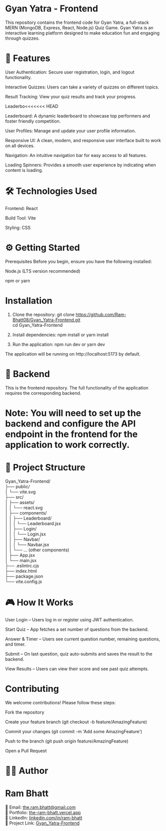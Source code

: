 # Gyan Yatra - Frontend
This repository contains the frontend code for Gyan Yatra, a full-stack MERN (MongoDB, Express, React, Node.js) Quiz Game. Gyan Yatra is an interactive learning platform designed to make education fun and engaging through quizzes.

 # 🚀 Features
User Authentication: Secure user registration, login, and logout functionality.

Interactive Quizzes: Users can take a variety of quizzes on different topics.

Result Tracking: View your quiz results and track your progress.

Leaderbo<<<<<<< HEAD

Leaderboard: A dynamic leaderboard to showcase top performers and foster friendly competition.

User Profiles: Manage and update your user profile information.

Responsive UI: A clean, modern, and responsive user interface built to work on all devices.

Navigation: An intuitive navigation bar for easy access to all features.

Loading Spinners: Provides a smooth user experience by indicating when content is loading.

# 🛠️ Technologies Used
Frontend: React

Build Tool: Vite

Styling: CSS

# ⚙️ Getting Started
Prerequisites
Before you begin, ensure you have the following installed:

Node.js (LTS version recommended)

npm or yarn


# Installation
1. Clone the repository:
git clone https://github.com/Ram-Bhatt08/Gyan_Yatra-Frontend.git <br>
cd Gyan_Yatra-Frontend

2. Install dependencies:
npm install
or
yarn install

3. Run the application:
npm run dev
 or
yarn dev

The application will be running on http://localhost:5173 by default.

# 🔗 Backend
This is the frontend repository. The full functionality of the application requires the corresponding backend.

# Note: You will need to set up the backend and configure the API endpoint in the frontend for the application to work correctly.

# 📂 Project Structure

Gyan_Yatra-Frontend/ <br>
├── public/ <br>
│   └── vite.svg <br>
├── src/ <br>
│   ├── assets/ <br>
│   │   └── react.svg <br>
│   ├── components/ <br>
│   │   ├── Leaderboard/ <br>
│   │   │   └── Leaderboard.jsx <br>
│   │   ├── Login/ <br>
│   │   │   └── Login.jsx <br>
│   │   ├── Navbar/ <br>
│   │   │   └── Navbar.jsx <br>
│   │   └── ... (other components) <br>
│   ├── App.jsx <br>
│   └── main.jsx <br>
├── .eslintrc.cjs <br>
├── index.html <br>
├── package.json <br>
└── vite.config.js <br>


# 🎮 How It Works

User Login – Users log in or register using JWT authentication.

Start Quiz – App fetches a set number of questions from the backend.

Answer & Timer – Users see current question number, remaining questions, and timer.

Submit – On last question, quiz auto-submits and saves the result to the backend.

View Results – Users can view their score and see past quiz attempts.


# Contributing
We welcome contributions! Please follow these steps:

Fork the repository

Create your feature branch (git checkout -b feature/AmazingFeature)

Commit your changes (git commit -m 'Add some AmazingFeature')

Push to the branch (git push origin feature/AmazingFeature)

Open a Pull Request


# 👨‍💻 Author

# Ram Bhatt
📧 Email: the.ram.bhatt@gmail.com <br>
🔗 Portfolio: <a href="https://the-ram-bhatt.vercel.app" target="_blank">the-ram-bhatt.vercel.app</a> <br>
💼 LinkedIn: <a href="https://www.linkedin.com/in/ram-bhatt-12390a253/" target="_blank">linkedin.com/in/ram-bhatt</a> <br>
🐙 Project Link: <a href="https://github.com/Ram-Bhatt08/Gyan_Yatra-Frontend" target="_blank">Gyan_Yatra-Frontend</a> <br>

